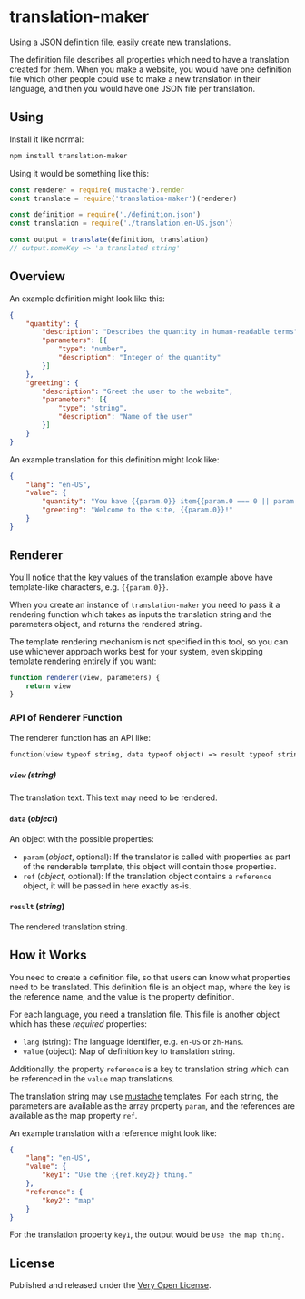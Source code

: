 # translation-maker

Using a JSON definition file, easily create new translations.

The definition file describes all properties which need to
have a translation created for them. When you make a website,
you would have one definition file which other people could
use to make a new translation in their language, and then you
would have one JSON file per translation.

## Using

Install it like normal:

```bash
npm install translation-maker
```

Using it would be something like this:

```js
const renderer = require('mustache').render
const translate = require('translation-maker')(renderer)

const definition = require('./definition.json')
const translation = require('./translation.en-US.json')

const output = translate(definition, translation)
// output.someKey => 'a translated string'
```

## Overview

An example definition might look like this:

```json
{
	"quantity": {
		"description": "Describes the quantity in human-readable terms",
		"parameters": [{
			"type": "number",
			"description": "Integer of the quantity"
		}]
	},
	"greeting": {
		"description": "Greet the user to the website",
		"parameters": [{
			"type": "string",
			"description": "Name of the user"
		}]
	}
}
```

An example translation for this definition might look like:

```json
{
	"lang": "en-US",
	"value": {
		"quantity": "You have {{param.0}} item{{param.0 === 0 || param.0 > 2 ? 's' : ''}} in your cart",
		"greeting": "Welcome to the site, {{param.0}}!"
	}
}
```

## Renderer

You'll notice that the key values of the translation example above
have template-like characters, e.g. `{{param.0}}`.

When you create an instance of `translation-maker` you need to pass
it a rendering function which takes as inputs the translation string
and the parameters object, and returns the rendered string.

The template rendering mechanism is not specified in this tool, so
you can use whichever approach works best for your system, even
skipping template rendering entirely if you want:

```js
function renderer(view, parameters) {
	return view
}
```

### API of Renderer Function

The renderer function has an API like:

```txt
function(view typeof string, data typeof object) => result typeof string
```

##### `view` (*string*)

The translation text. This text may need to be rendered.

#### `data` (*object*)

An object with the possible properties:

* `param` (*object*, optional): If the translator is called with
	properties as part of the renderable template, this
	object will contain those properties.
* `ref` (*object*, optional): If the translation object contains
	a `reference` object, it will be passed in here exactly as-is.

#### `result` (*string*)

The rendered translation string.

## How it Works

You need to create a definition file, so that users can know
what properties need to be translated. This definition file
is an object map, where the key is the reference name, and
the value is the property definition.

For each language, you need a translation file. This file
is another object which has these *required* properties:

* `lang` (string): The language identifier, e.g. `en-US` or `zh-Hans`.
* `value` (object): Map of definition key to translation string.

Additionally, the property `reference` is a key to translation string
which can be referenced in the `value` map translations.

The translation string may use [mustache](http://mustache.github.io/)
templates. For each string, the parameters are available as the
array property `param`, and the references are available as the
map property `ref`.

An example translation with a reference might look like:

```json
{
	"lang": "en-US",
	"value": {
		"key1": "Use the {{ref.key2}} thing."
	},
	"reference": {
		"key2": "map"
	}
}
```

For the translation property `key1`, the output would be
`Use the map thing.`

## License

Published and released under the [Very Open License](http://veryopenlicense.com/).
